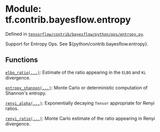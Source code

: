 <div itemscope itemtype="http://developers.google.com/ReferenceObject">
<meta itemprop="name" content="tf.contrib.bayesflow.entropy" />
</div>

# Module: tf.contrib.bayesflow.entropy



Defined in [`tensorflow/contrib/bayesflow/python/ops/entropy.py`](https://www.tensorflow.org/code/tensorflow/contrib/bayesflow/python/ops/entropy.py).

Support for Entropy Ops. See ${python/contrib.bayesflow.entropy}.

## Functions

[`elbo_ratio(...)`](../../../tf/contrib/bayesflow/entropy/elbo_ratio.md): Estimate of the ratio appearing in the `ELBO` and `KL` divergence.

[`entropy_shannon(...)`](../../../tf/contrib/bayesflow/entropy/entropy_shannon.md): Monte Carlo or deterministic computation of Shannon's entropy.

[`renyi_alpha(...)`](../../../tf/contrib/bayesflow/entropy/renyi_alpha.md): Exponentially decaying `Tensor` appropriate for Renyi ratios.

[`renyi_ratio(...)`](../../../tf/contrib/bayesflow/entropy/renyi_ratio.md): Monte Carlo estimate of the ratio appearing in Renyi divergence.

